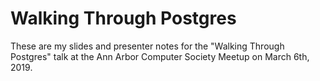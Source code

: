 # Walking Through Postgres

These are my slides and presenter notes for the "Walking Through Postgres" talk at the Ann Arbor Computer Society Meetup on March 6th, 2019.
